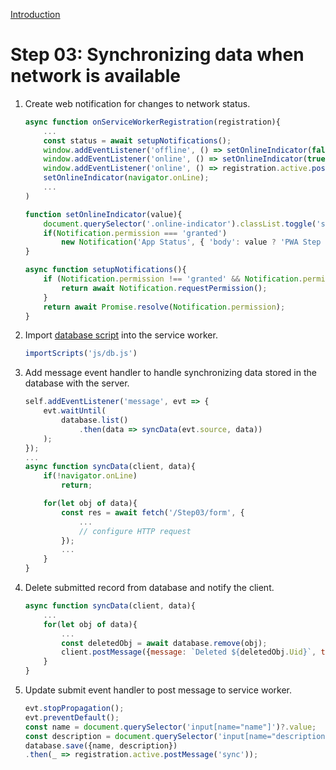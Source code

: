 [Introduction](../../README.md)
# Step 03: Synchronizing data when network is available
1. Create web notification for changes to network status.
    ``` js
    async function onServiceWorkerRegistration(registration){
        ...
        const status = await setupNotifications();
        window.addEventListener('offline', () => setOnlineIndicator(false));
        window.addEventListener('online', () => setOnlineIndicator(true));
        window.addEventListener('online', () => registration.active.postMessage('sync'));
        setOnlineIndicator(navigator.onLine);
        ...
    )

    function setOnlineIndicator(value){
        document.querySelector('.online-indicator').classList.toggle('status-online', value);
        if(Notification.permission === 'granted')
            new Notification('App Status', { 'body': value ? 'PWA Step 03 App is online' : 'PWA Step 03 App is offline' });
    }

    async function setupNotifications(){
        if (Notification.permission !== 'granted' && Notification.permission !== 'denied') {
            return await Notification.requestPermission();
        }
        return await Promise.resolve(Notification.permission);
    }
    ```
1. Import [database script](./js/db.js) into the service worker.
    ``` js
    importScripts('js/db.js')
    ```

1. Add message event handler to handle synchronizing data stored in the database with the server.
    ``` js
    self.addEventListener('message', evt => {
        evt.waitUntil(
            database.list()
                .then(data => syncData(evt.source, data))
        );
    });
    ...
    async function syncData(client, data){
        if(!navigator.onLine)
            return;

        for(let obj of data){
            const res = await fetch('/Step03/form', {
                ...
                // configure HTTP request
            });
            ...
        }
    }
    ```
1. Delete submitted record from database and notify the client.
    ``` js
    async function syncData(client, data){
        ...
        for(let obj of data){
            ...
            const deletedObj = await database.remove(obj);
            client.postMessage({message: `Deleted ${deletedObj.Uid}`, type: 'info', data: deletedObj});
        }
    }
    ```
1. Update submit event handler to post message to service worker.
    ``` js
    evt.stopPropagation();
    evt.preventDefault();
    const name = document.querySelector('input[name="name"]')?.value;
    const description = document.querySelector('input[name="description"]')?.value;
    database.save({name, description})
    .then(_ => registration.active.postMessage('sync'));
    ```